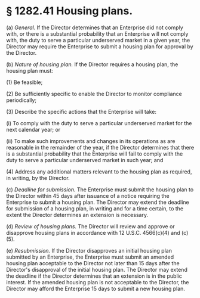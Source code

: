 # § 1282.41   Housing plans.

(a) *General.* If the Director determines that an Enterprise did not comply with, or there is a substantial probability that an Enterprise will not comply with, the duty to serve a particular underserved market in a given year, the Director may require the Enterprise to submit a housing plan for approval by the Director.


(b) *Nature of housing plan.* If the Director requires a housing plan, the housing plan must:


(1) Be feasible;


(2) Be sufficiently specific to enable the Director to monitor compliance periodically;


(3) Describe the specific actions that the Enterprise will take:


(i) To comply with the duty to serve a particular underserved market for the next calendar year; or


(ii) To make such improvements and changes in its operations as are reasonable in the remainder of the year, if the Director determines that there is a substantial probability that the Enterprise will fail to comply with the duty to serve a particular underserved market in such year; and


(4) Address any additional matters relevant to the housing plan as required, in writing, by the Director.


(c) *Deadline for submission.* The Enterprise must submit the housing plan to the Director within 45 days after issuance of a notice requiring the Enterprise to submit a housing plan. The Director may extend the deadline for submission of a housing plan, in writing and for a time certain, to the extent the Director determines an extension is necessary.


(d) *Review of housing plans.* The Director will review and approve or disapprove housing plans in accordance with 12 U.S.C. 4566(c)(4) and (c)(5).


(e) *Resubmission.* If the Director disapproves an initial housing plan submitted by an Enterprise, the Enterprise must submit an amended housing plan acceptable to the Director not later than 15 days after the Director's disapproval of the initial housing plan. The Director may extend the deadline if the Director determines that an extension is in the public interest. If the amended housing plan is not acceptable to the Director, the Director may afford the Enterprise 15 days to submit a new housing plan.




